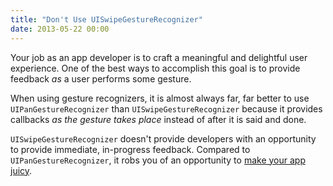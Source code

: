 ```yaml
---
title: "Don't Use UISwipeGestureRecognizer"
date: 2013-05-22 00:00
---
```


<import><p>Your job as an app developer is to craft a meaningful and delightful user experience. One of the best ways to accomplish this goal is to provide feedback <em>as</em> a user performs some gesture. </p>

<p>When using gesture recognizers, it is almost always far, far better to use <code>UIPanGestureRecognizer</code> than <code>UISwipeGestureRecognizer</code> because it provides callbacks <em>as the gesture takes place</em> instead of after it is said and done. </p>

<p><code>UISwipeGestureRecognizer</code> doesn't provide developers with an opportunity to provide immediate, in-progress feedback. Compared to <code>UIPanGestureRecognizer</code>, it robs you of an opportunity to <a href="http://www.youtube.com/watch?v=Fy0aCDmgnxg">make your app juicy</a>. </p></import>

<!-- more -->

